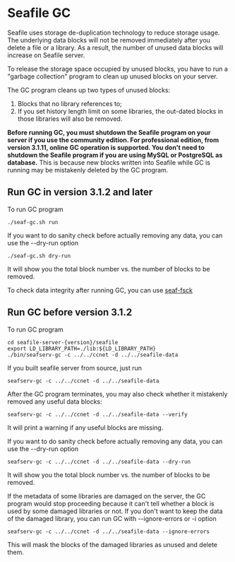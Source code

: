 # Seafile GC

Seafile uses storage de-duplication technology to reduce storage usage. The underlying data blocks will not be removed immediately after you delete a file or a library. As a result, the number of unused data blocks will increase on Seafile server.

To release the storage space occupied by unused blocks, you have to run a
"garbage collection" program to clean up unused blocks on your server.

The GC program cleans up two types of unused blocks:

1. Blocks that no library references to;
2. If you set history length limit on some libraries, the out-dated blocks in those libraries will also be removed.

**Before running GC, you must shutdown the Seafile program on your server if you use the community edition. For professional edition, from version 3.1.11, online GC operation is supported. You don't need to shutdown the Seafile program if you are using MySQL or PostgreSQL as database.**  This is because new blocks written into Seafile while GC is running may be mistakenly deleted by the GC program. 


## Run GC in version 3.1.2 and later

To run GC program

    ./seaf-gc.sh run

If you want to do sanity check before actually removing any data, you can use the --dry-run option

    ./seaf-gc.sh dry-run

It will show you the total block number vs. the number of blocks to be removed.

To check data integrity after running GC, you can use [seaf-fsck](seafile_fsck.md)


## Run GC before version 3.1.2

To run GC program

    cd seafile-server-{version}/seafile
    export LD_LIBRARY_PATH=./lib:${LD_LIBRARY_PATH}
    ./bin/seafserv-gc -c ../../ccnet -d ../../seafile-data

If you built seafile server from source, just run

    seafserv-gc -c ../../ccnet -d ../../seafile-data

After the GC program terminates, you may also check whether it mistakenly removed any
useful data blocks:

    seafserv-gc -c ../../ccnet -d ../../seafile-data --verify

It will print a warning if any useful blocks are missing.

If you want to do sanity check before actually removing any data, you can use the --dry-run option

    seafserv-gc -c ../../ccnet -d ../../seafile-data --dry-run

It will show you the total block number vs. the number of blocks to be removed.

If the metadata of some libraries are damaged on the server, the GC program would stop proceeding because it can't tell whether a block is used by some damaged libraries or not. If you don't want to keep the data of the damaged library, you can run GC with --ignore-errors or -i option

    seafserv-gc -c ../../ccnet -d ../../seafile-data --ignore-errors

This will mask the blocks of the damaged libraries as unused and delete them.
